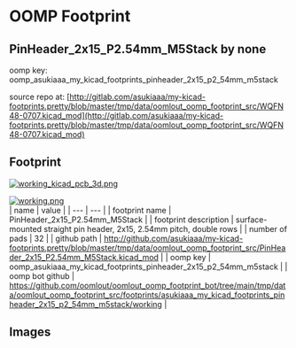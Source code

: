 # OOMP Footprint  
## PinHeader_2x15_P2.54mm_M5Stack  by none  
  
oomp key: oomp_asukiaaa_my_kicad_footprints_pinheader_2x15_p2_54mm_m5stack  
  
source repo at: [http://gitlab.com/asukiaaa/my-kicad-footprints.pretty/blob/master/tmp/data/oomlout_oomp_footprint_src/WQFN48-0707.kicad_mod](http://gitlab.com/asukiaaa/my-kicad-footprints.pretty/blob/master/tmp/data/oomlout_oomp_footprint_src/WQFN48-0707.kicad_mod)  
## Footprint  
  
[![working_kicad_pcb_3d.png](working_kicad_pcb_3d_600.png)](working_kicad_pcb_3d.png)  
  
[![working.png](working_600.png)](working.png)  
| name | value | 
| --- | --- | 
| footprint name | PinHeader_2x15_P2.54mm_M5Stack | 
| footprint description | surface-mounted straight pin header, 2x15, 2.54mm pitch, double rows | 
| number of pads | 32 | 
| github path | http://github.com/asukiaaa/my-kicad-footprints.pretty/blob/master/tmp/data/oomlout_oomp_footprint_src/PinHeader_2x15_P2.54mm_M5Stack.kicad_mod | 
| oomp key | oomp_asukiaaa_my_kicad_footprints_pinheader_2x15_p2_54mm_m5stack | 
| oomp bot github | https://github.com/oomlout/oomlout_oomp_footprint_bot/tree/main/tmp/data/oomlout_oomp_footprint_src/footprints/asukiaaa_my_kicad_footprints_pinheader_2x15_p2_54mm_m5stack/working | 
## Images  

